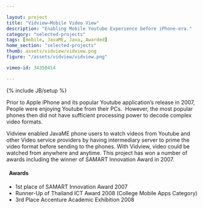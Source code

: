 ```yaml
---

layout: project
title: "Vidview–Mobile Video View"
description: "Enabling Mobile Youtube Experience before iPhone-era."
category: "selected-projects"
tags: [mobile, JavaME, Java, Awarded]
home_section: "selected-projects"
thumb: assets/vidview/vidview.png
figure: "/assets/vidview/vidview.png"

vimeo-id: 34350414

---
```

<!--youtube: http://www.youtube.com/embed/bbDOpRBIN6c-->
{% include JB/setup %}

Prior to Apple iPhone and its popular Youtube application’s release in 2007,  People were enjoying Youtube from their PCs.   However, the most popular phones then did not have sufficient processing power to decode complex video formats.

Vidview enabled JavaME phone users to watch videos from Youtube and other Video service providers by having intermediary server to prime the video format before sending to the phones. With Vidview, video could be watched from anywhere and anytime.  This project has won a number of awards including the winner of SAMART Innovation Award in 2007.

<h4 class="award"><i class="icon-star">&nbsp;</i> Awards</h4>

* 1st place of SAMART Innovation Award 2007
* Runner-Up of Thailand ICT Award 2008 (College Mobile Apps Category)
* 3rd Place Accenture Academic Exhibition 2008